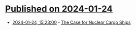 # [Published on 2024-01-24](index.md)

* [2024-01-24, 15:23:00](https://soylentnews.org/article.pl?sid=24/01/23/1635216&from=rss) - [The Case for Nuclear Cargo Ships](https://soylentnews.org/article.pl?sid=24/01/23/1635216&from=rss)
